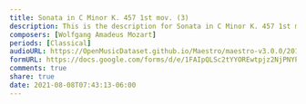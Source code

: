 ```yaml
---
title: Sonata in C Minor K. 457 1st mov. (3)
description: This is the description for Sonata in C Minor K. 457 1st mov. by Wolfgang Amadeus Mozart
composers: [Wolfgang Amadeus Mozart]
periods: [Classical]
audioURL: https://OpenMusicDataset.github.io/Maestro/maestro-v3.0.0/2013/ORIG-MIDI_01_7_7_13_Group__MID--AUDIO_11_R1_2013_wav--2.midi
formURL: https://docs.google.com/forms/d/e/1FAIpQLSc2tYYOREwtpjz2NjPNYPRUIfrIg4VcMf2eWfTShziQphqF7Q/viewform
comments: true
share: true
date: 2021-08-08T07:43:13-06:00
---
```

